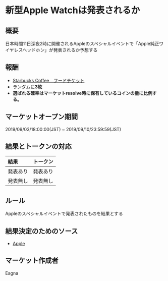 # 新型Apple Watchは発表されるか
## 概要

日本時間11日深夜2時に開催されるAppleのスペシャルイベントで「Apple純正ワイヤレスヘッドホン」が発表されるか予想する

## 報酬

- [Starbucks Coffee　フードチケット](https://giftee.co/gifts/detail/652/sku/629)
- ランダムに**3枚**
- **選ばれる確率はマーケットresolve時に保有しているコインの量に比例する。**

## マーケットオープン期間

2019/09/03/18:00:00(JST) ~ 2019/09/10/23:59:59(JST)

## 結果とトークンの対応

| 結果 | トークン |
|:---|:---|
| 発表あり | 発表あり |
| 発表無し | 発表無し |

## ルール

Appleのスペシャルイベントで発表されたものを結果とする

## 結果決定のためのソース

- [Apple](https://www.apple.com/apple-events/)

## マーケット作成者

Eagna